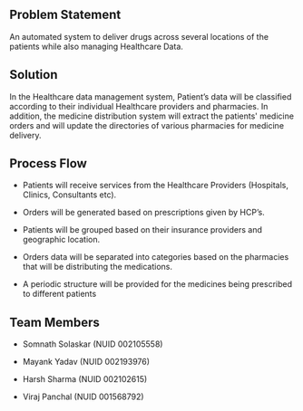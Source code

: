 ## Problem Statement
   An automated system to deliver drugs across several locations of the patients while also managing Healthcare Data.

## Solution
   In the Healthcare data management system, Patient’s data will be classified according to their individual Healthcare providers and pharmacies. In addition, the medicine     distribution system will extract the patients' medicine orders and will update the directories of various pharmacies for medicine delivery.

## Process Flow

  * Patients will receive services from the Healthcare Providers (Hospitals, Clinics, Consultants etc).

  * Orders will be generated based on prescriptions given by HCP’s.

  * Patients will be grouped based on their insurance providers and geographic location.

  * Orders data will be separated into categories based on the pharmacies that will be distributing the
  medications.

  * A periodic structure will be provided for the medicines being prescribed to different patients

## Team Members

  *	Somnath Solaskar (NUID 002105558)

  *	Mayank Yadav     (NUID 002193976)

  *	Harsh Sharma     (NUID 002102615)

  *	Viraj Panchal    (NUID 001568792)


